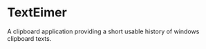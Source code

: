 TextEimer
=========

A clipboard application providing a short usable history of windows clipboard texts.